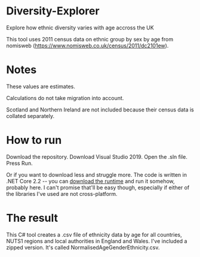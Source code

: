 # Diversity-Explorer
Explore how ethnic diversity varies with age accross the UK

This tool uses 2011 census data on ethnic group by sex by age from nomisweb (https://www.nomisweb.co.uk/census/2011/dc2101ew).

# Notes

These values are estimates.

Calculations do not take migration into account.

Scotland and Northern Ireland are not included because their census data is collated separately.

# How to run
Download the repository. Download Visual Studio 2019. Open the .sln file. Press Run.

Or if you want to download less and struggle more. The code is written in .NET Core 2.2 -- you can [download the runtime](https://dotnet.microsoft.com/download/dotnet-core/2.2) and run it somehow, probably here. I can't promise that'll be easy though, especially if either of the libraries I've used are not cross-platform.

# The result
This C# tool creates a .csv file of ethnicity data by age for all countries, NUTS1 regions and local authorities in England and Wales. I've included a zipped version. It's called NormalisedAgeGenderEthnicity.csv.
